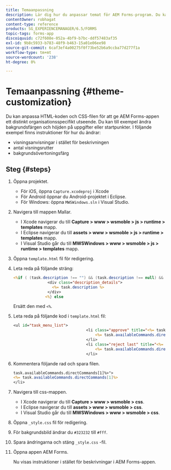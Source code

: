 ```yaml
---
title: Temaanpassning
description: Lär dig hur du anpassar temat för AEM Forms-program. Du kan anpassa HTML-koden och CSS-filen för att ge organisationsspecifik stil och känsla.
contentOwner: robhagat
content-type: reference
products: SG_EXPERIENCEMANAGER/6.5/FORMS
topic-tags: forms-app
discoiquuid: c72f608e-052a-4bf9-b7bc-ddf57483af35
exl-id: 9b8c5933-b783-48f9-b463-15a01e06ee98
source-git-commit: 6caf3ef4a00275f0f73be52b6a9ccba77d277f1a
workflow-type: tm+mt
source-wordcount: '238'
ht-degree: 0%

---
```


# Temaanpassning {#theme-customization}

Du kan anpassa HTML-koden och CSS-filen för att ge AEM Forms-appen ett distinkt organisationsspecifikt utseende. Du kan till exempel ändra bakgrundsfärgen och höjden på uppgifter eller startpunkter. I följande exempel finns instruktioner för hur du ändrar:

* visningsanvisningar i stället för beskrivningen
* antal visningsrutter
* bakgrundsövertoningsfärg

## Steg {#steps}

1. Öppna projektet.

   * För iOS, öppna `Capture.xcodeproj` i Xcode
   * För Android öppnar du Android-projektet i Eclipse.
   * För Windows: öppna `MWSWindows.sln` i Visual Studio.

1. Navigera till mappen Mallar.

   * I Xcode navigerar du till **Capture > www > wsmoble > js > runtime > templates** mapp.
   * I Eclipse navigerar du till **assets > www > wsmoble > js > runtime > templates** mapp.
   * I Visual Studio går du till **MWSWindows > www > wsmoble > js > runtime > templates** mapp.

1. Öppna `template.html` fil för redigering.
1. Leta reda på följande sträng:

   ```jsp
   <%if ( (task.description !== "") && (task.description !== null) && (typeof task.description !== null) && (typeof task.description !== 'undefined') ) {%>
                  <div class="description_details">
                    <%= task.description %>
                  </div>
                 <%} else
   ```

   Ersätt den med `<%`.

1. Leta reda på följande kod i `template.html` fil:

   ```jsp
   <ul id="task_menu_list">
                                   <li class="approve" title="<%= task.availableCommands.directCommands[0]%>" data-routename="<%= task.availableCommands.directCommands[0]%>">
                                       <%= task.availableCommands.directCommands[0]%>
                                   </li>
                                   <li class="reject last" title="<%= task.availableCommands.directCommands[1]%>" data-routename="<%= task.availableCommands.directCommands[1]%>">
                                       <%= task.availableCommands.directCommands[1]%>
                                   </li>
   ```

1. Kommentera följande rad och spara filen.

   ```jsp
   task.availableCommands.directCommands[1]%>">
   <%= task.availableCommands.directCommands[1]%>
   </li>
   ```

1. Navigera till css-mappen.

   * I Xcode navigerar du till **Capture > www > wsmoble > css**.
   * I Eclipse navigerar du till **assets > www > wsmoble > css**.
   * I Visual Studio går du till **MWSWindows > www > wsmoble > css**.

1. Öppna `_style.css` fil för redigering.
1. För bakgrundsbild ändrar du `#323232` till `#fff`.
1. Spara ändringarna och stäng `_style.css` -fil.
1. Öppna appen AEM Forms.

   Nu visas instruktioner i stället för beskrivningar i AEM Forms-appen.
